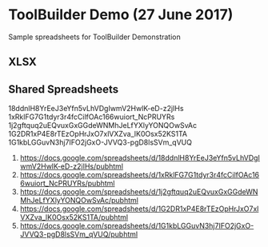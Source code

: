 # ToolBuilder Demo (27 June 2017)
Sample spreadsheets for ToolBuilder Demonstration

## XLSX

## Shared Spreadsheets
18ddnlH8YrEeJ3eYfn5vLhVDgIwmV2HwlK-eD-z2jIHs
1xRklFG7G1tdyr3r4fcCilfOAc166wuiort_NcPRUYRs
1j2gftquq2uEQvuxGxGGdeWNMhJeLfYXlyYONQOwSvAc
1G2DR1xP4E8rTEzOpHrJxO7xlVXZva_lK0Osx52KS1TA
1G1kbLGGuvN3hj7IFO2jGxO-JVVQ3-pgD8lsSVm_qVUQ


1.	https://docs.google.com/spreadsheets/d/18ddnlH8YrEeJ3eYfn5vLhVDgIwmV2HwlK-eD-z2jIHs/pubhtml
2.	https://docs.google.com/spreadsheets/d/1xRklFG7G1tdyr3r4fcCilfOAc166wuiort_NcPRUYRs/pubhtml
3.	https://docs.google.com/spreadsheets/d/1j2gftquq2uEQvuxGxGGdeWNMhJeLfYXlyYONQOwSvAc/pubhtml
4.	https://docs.google.com/spreadsheets/d/1G2DR1xP4E8rTEzOpHrJxO7xlVXZva_lK0Osx52KS1TA/pubhtml
5.	https://docs.google.com/spreadsheets/d/1G1kbLGGuvN3hj7IFO2jGxO-JVVQ3-pgD8lsSVm_qVUQ/pubhtml
